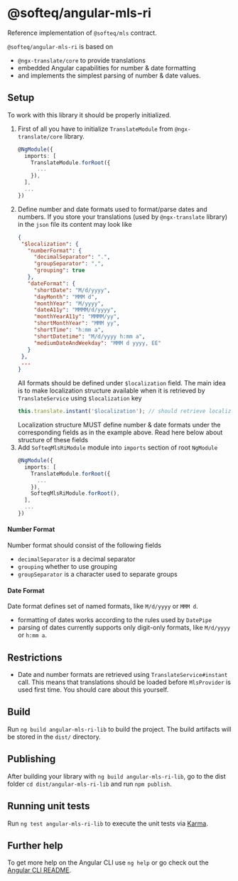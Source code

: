 # @softeq/angular-mls-ri

Reference implementation of `@softeq/mls` contract.

`@softeq/angular-mls-ri` is based on
* `@ngx-translate/core` to provide translations
* embedded Angular capabilities for number & date formatting
* and implements the simplest parsing of number & date values. 

## Setup

To work with this library it should be properly initialized.

1. First of all you have to initialize `TranslateModule` from `@ngx-translate/core` library.
   ```typescript
   @NgModule({
     imports: [
       TranslateModule.forRoot({
         ...
       }),
     ],
     ...   
   })
   ```
2. Define number and date formats used to format/parse dates and numbers.
 If you store your translations (used by `@ngx-translate` library) in the `json` file its content may look like
   ```json
   {
    "$localization": {
      "numberFormat": {
        "decimalSeparator": ".",
        "groupSeparator": ",",
        "grouping": true
      },
      "dateFormat": {
        "shortDate": "M/d/yyyy",
        "dayMonth": "MMM d",
        "monthYear": "M/yyyy",
        "dateA11y": "MMMM/d/yyyy",
        "monthYearA11y": "MMMM/yy",
        "shortMonthYear": "MMM yy",
        "shortTime": "h:mm a",
        "shortDatetime": "M/d/yyyy h:mm a",
        "mediumDateAndWeekday": "MMM d yyyy, EE"
      }
    },
    ...
   }
   ```
   All formats should be defined under `$localization` field.
   The main idea is to make localization structure available when it is retrieved by `TranslateService`
    using `$localization` key
   ```typescript
   this.translate.instant('$localization'); // should retrieve localization structure
   ```
   Localization structure MUST define number & date formats under the corresponding fields as in the example above.
   Read here below about structure of these fields
3. Add `SofteqMlsRiModule` module into `imports` section of root `NgModule`
   ```typescript
   @NgModule({
     imports: [
       TranslateModule.forRoot({
         ...
       }),
       SofteqMlsRiModule.forRoot(),
     ],
     ...   
   })
   ```

#### Number Format

Number format should consist of the following fields
* `decimalSeparator` is a decimal separator
* `grouping` whether to use grouping
* `groupSeparator` is a character used to separate groups

#### Date Format

Date format defines set of named formats, like `M/d/yyyy` or `MMM d`.
* formatting of dates works according to the rules used by `DatePipe`
* parsing of dates currently supports only digit-only formats, like `M/d/yyyy` or `h:mm a`.

## Restrictions

* Date and number formats are retrieved using `TranslateService#instant` call.
 This means that translations should be loaded before `MlsProvider` is used first time.
 You should care about this yourself.

## Build

Run `ng build angular-mls-ri-lib` to build the project. The build artifacts will be stored in the `dist/` directory.

## Publishing

After building your library with `ng build angular-mls-ri-lib`, go to the dist folder `cd dist/angular-mls-ri-lib` and run `npm publish`.

## Running unit tests

Run `ng test angular-mls-ri-lib` to execute the unit tests via [Karma](https://karma-runner.github.io).

## Further help

To get more help on the Angular CLI use `ng help` or go check out the [Angular CLI README](https://github.com/angular/angular-cli/blob/master/README.md).
